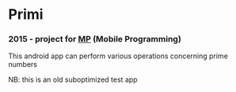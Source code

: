 # Primi
### 2015 - project for [MP](https://didatticaweb.uniroma2.it/informazioni/index/insegnamento/160812-Mobile-Programming/) (Mobile Programming)
This android app can perform various operations concerning prime numbers

NB: this is an old suboptimized test app
